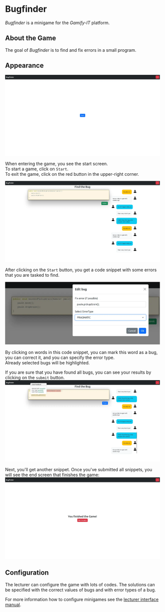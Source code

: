 # Bugfinder

_Bugfinder_ is a minigame for the _Gamify-IT_ platform.

## About the Game

The goal of _Bugfinder_ is to find and fix errors in a small program.

## Appearance

![start menu screenshot](assets/bugfinder-start-screen.webp)

When entering the game, you see the start screen.  
To start a game, click on `Start`.  
To exit the game, click on the red button in the upper-right corner.

![game screenshot](assets/bugfinder-game-screen.webp)

After clicking on the `Start` button, you get a code snippet with some errors that you are tasked to find. 

![fix bug screenshot](assets/bugfinder-fix-bug.webp)

By clicking on words in this code snippet, you can mark this word as a bug, you can correct it, and you can specify the error type.  
Already selected bugs will be highlighted.

If you are sure that you have found all bugs, you can see your results by clicking on the `submit` button.
![feedback screenshot](assets/bugfinder-feedback.webp)

Next, you'll get another snippet.
Once you've submitted all snippets, you will see the end screen that finishes the game:
![feedback screenshot](assets/bugfinder-end-screen.webp)

## Configuration

The lecturer can configure the game with lots of codes.
The solutions can be specified with the correct values of bugs and with error types of a bug.

For more information how to configure minigames see the [lecturer interface manual](../lecturer-interface/README.md).
